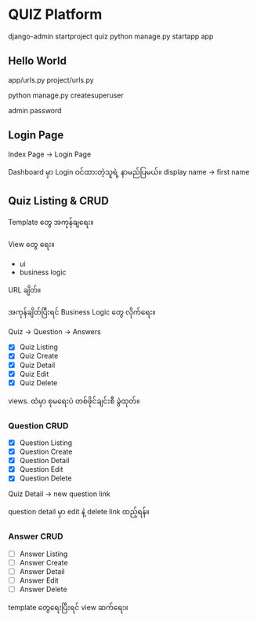 # QUIZ Platform



django-admin startproject quiz
python manage.py startapp app

## Hello World

app/urls.py
project/urls.py



python manage.py createsuperuser

admin
password



## Login Page

Index Page -> Login Page 


Dashboard မှာ Login ဝင်ထားတဲ့သူရဲ့ နာမည်ပြမယ်။
display name -> first name


## Quiz Listing & CRUD

Template တွေ အကုန်ချရေး။

View တွေ ရေး။
- ui
- business logic

URL ချိတ်။

အကုန်ချိတ်ပြီးရင် Business Logic တွေ လိုက်ရေး။


Quiz -> Question -> Answers

- [x] Quiz Listing
- [x] Quiz Create
- [x] Quiz Detail
- [x] Quiz Edit
- [x] Quiz Delete

views. ထဲမှာ စုမရေးပဲ
တစ်ဖိုင်ချင်းစီ ခွဲထုတ်။


### Question CRUD

- [x] Question Listing
- [x] Question Create
- [x] Question Detail
- [x] Question Edit
- [x] Question Delete

Quiz Detail -> new question link 

question detail မှာ edit နဲ့ delete link  ထည့်ရန်။


### Answer CRUD

- [ ] Answer Listing
- [ ] Answer Create
- [ ] Answer Detail
- [ ] Answer Edit
- [ ] Answer Delete

template တွေရေးပြီးရင်
view ဆက်ရေး။
